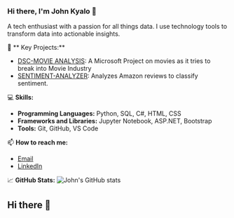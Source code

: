 ### Hi there, I'm John Kyalo 👋

A tech enthusiast with a passion for all things data. I use technology tools to transform data into actionable insights.

🔭 ** Key Projects:**
- [DSC-MOVIE ANALYSIS](https://github.com/John-Kyalo/dsc-Movie-Analysis/tree/template-mvp): A Microsoft Project on movies as it tries to break into Movie Industry
- [SENTIMENT-ANALYZER](https://github.com/John-Kyalo/SENTIMENT-ANALYZER): Analyzes Amazon reviews to classify sentiment.


💻 **Skills:**
- **Programming Languages:** Python, SQL, C#, HTML, CSS
- **Frameworks and Libraries:** Jupyter Notebook, ASP.NET, Bootstrap
- **Tools:** Git, GitHub, VS Code

📫 **How to reach me:**
- [Email](johnkyalo212@gmail.com)
- [LinkedIn](https://www.linkedin.com/in/john-kyalo-8753021b6/)

📈 **GitHub Stats:**
![John's GitHub stats](https://github-readme-stats.vercel.app/api?username=John-Kyalo&show_icons=true&theme=radical)
## Hi there 👋

<!--
**John-Kyalo/John-Kyalo** is a ✨ _special_ ✨ repository because its `README.md` (this file) appears on your GitHub profile.

Here are some ideas to get you started:

- 🔭 I’m currently working on ...
- 🌱 I’m currently learning ...
- 👯 I’m looking to collaborate on ...
- 🤔 I’m looking for help with ...
- 💬 Ask me about ...
- 📫 How to reach me: ...
- 😄 Pronouns: ...
- ⚡ Fun fact: ...
-->
